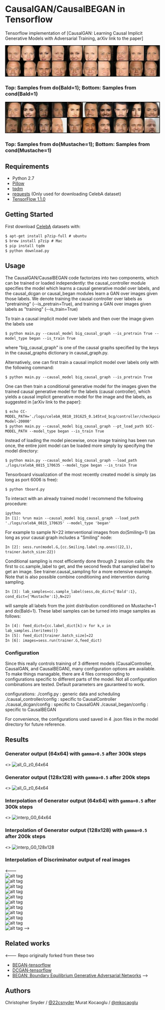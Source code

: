 # CausalGAN/CausalBEGAN in Tensorflow

Tensorflow implementation of [CausalGAN: Learning Causal Implicit Generative Models with Adversarial Training, arXiv link to the paper]

![alt text](./assets/314393_began_Bald_topdo1_botcond1.png)
### Top: Samples from do(Bald=1); Bottom: Samples from cond(Bald=1)
![alt text](./assets/314393_began_Mustache_topdo1_botcond1.png)
### Top: Samples from do(Mustache=1); Bottom: Samples from cond(Mustache=1)

## Requirements
- Python 2.7
- [Pillow](https://pillow.readthedocs.io/en/4.0.x/)
- [tqdm](https://github.com/tqdm/tqdm)
- [requests](https://github.com/kennethreitz/requests) (Only used for downloading CelebA dataset)
- [TensorFlow 1.1.0](https://github.com/tensorflow/tensorflow)

## Getting Started

First download [CelebA](http://mmlab.ie.cuhk.edu.hk/projects/CelebA.html) datasets with:

    $ apt-get install p7zip-full # ubuntu
    $ brew install p7zip # Mac
    $ pip install tqdm
    $ python download.py

## Usage

The CausalGAN/CausalBEGAN code factorizes into two components, which can be trained or loaded independently: the causal_controller module specifies the model which learns a causal generative model over labels, and the causal_dcgan or causal_began modules learn a GAN over images given those labels. We denote training the causal controller over labels as "pretraining" (--is_pretrain=True), and training a GAN over images given labels as "training" (--is_train=True)

To train a causal implicit model over labels and then over the image given the labels use

    $ python main.py --causal_model big_causal_graph --is_pretrain True --model_type began --is_train True

where "big_causal_graph" is one of the causal graphs specified by the keys in the causal_graphs dictionary in causal_graph.py. 

Alternatively, one can first train a causal implicit model over labels only with the following command:

    $ python main.py --causal_model big_causal_graph --is_pretrain True

One can then train a conditional generative model for the images given the trained causal generative model for the labels (causal controller), which yields a causal implicit generative model for the image and the labels, as suggested in [arXiv link to the paper]:

    $ echo CC-MODEL_PATH='./logs/celebA_0810_191625_0.145tvd_bcg/controller/checkpoints/CC-Model-20000'
    $ python main.py --causal_model big_causal_graph --pt_load_path $CC-MODEL_PATH --model_type began --is_train True 

Instead of loading the model piecewise, once image training has been run once, the entire joint model can be loaded more simply by specifying the model directory:

    $ python main.py --causal_model big_causal_graph --load_path ./logs/celebA_0815_170635 --model_type began --is_train True 

Tensorboard visualization of the most recently created model is simply (as long as port 6006 is free):

    $ python tboard.py


To interact with an already trained model I recommend the following procedure:

    ipython
    In [1]: %run main --causal_model big_causal_graph --load_path './logs/celebA_0815_170635' --model_type 'began'

For example to sample N=22 interventional images from do(Smiling=1) (as long as your causal graph includes a "Smiling" node:

    In [2]: sess.run(model.G,{cc.Smiling.label:np.ones((22,1), trainer.batch_size:22})

Conditional sampling is most efficiently done through 2 session calls: the first to cc.sample_label to get, and the second feeds that sampled label to get an image. See trainer.causal_sampling for a more extensive example. Note that is also possible combine conditioning and intervention during sampling.

    In [3]: lab_samples=cc.sample_label(sess,do_dict={'Bald':1}, cond_dict={'Mustache':1},N=22)

will sample all labels from the joint distribution conditioned on Mustache=1 and do(Bald=1). These label samples can be turned into image samples as follows:

    In [4]: feed_dict={cc.label_dict[k]:v for k,v in lab_samples.iteritems()}
    In [5]: feed_dict[trainer.batch_size]=22
    In [6]: images=sess.run(trainer.G,feed_dict)


### Configuration
Since this really controls training of 3 different models (CausalController, CausalGAN, and CausalBEGAN), many configuration options are available. To make things managable, there are 4 files corresponding to configurations specific to different parts of the model. Not all configuration combinations are tested. Default parameters are gauranteed to work.

configurations:
./config.py  :  generic data and scheduling
./causal_controller/config  :  specific to CausalController
./causal_dcgan/config  :  specific to CausalGAN
./causal_began/config  :  specific to CausalBEGAN

For convenience, the configurations used saved in 4 .json files in the model directory for future reference.


## Results

### Generator output (64x64) with `gamma=0.5` after 300k steps

<> ![all_G_z0_64x64](./assets/all_G_z0_64x64.png)


### Generator output (128x128) with `gamma=0.5` after 200k steps

<> ![all_G_z0_64x64](./assets/all_G_z0_128x128.png)


### Interpolation of Generator output (64x64) with `gamma=0.5` after 300k steps

<> ![interp_G0_64x64](./assets/interp_G0_64x64.png)


### Interpolation of Generator output (128x128) with `gamma=0.5` after 200k steps

<> ![interp_G0_128x128](./assets/interp_G0_128x128.png)

    
### Interpolation of Discriminator output of real images
<---   
![alt tag](./assets/AE_batch.png)   
![alt tag](./assets/interp_1.png)   
![alt tag](./assets/interp_2.png)   
![alt tag](./assets/interp_3.png)   
![alt tag](./assets/interp_4.png)   
![alt tag](./assets/interp_5.png)   
![alt tag](./assets/interp_6.png)   
![alt tag](./assets/interp_7.png)   
![alt tag](./assets/interp_8.png)   
![alt tag](./assets/interp_9.png)   
![alt tag](./assets/interp_10.png)
-->

## Related works
<---
  Repo originally forked from these two
- [BEGAN-tensorflow](https://github.com/carpedm20/BEGAN-tensorflow)
- [DCGAN-tensorflow](https://github.com/carpedm20/DCGAN-tensorflow)
- [BEGAN: Boundary Equilibrium Generative Adversarial Networks](https://arxiv.org/abs/1703.10717)
-->

## Authors

Christopher Snyder / [@22csnyder](http://22csnyder.github.io)
Murat Kocaoglu / [@mkocaoglu](http://mkocaoglu.github.io)
